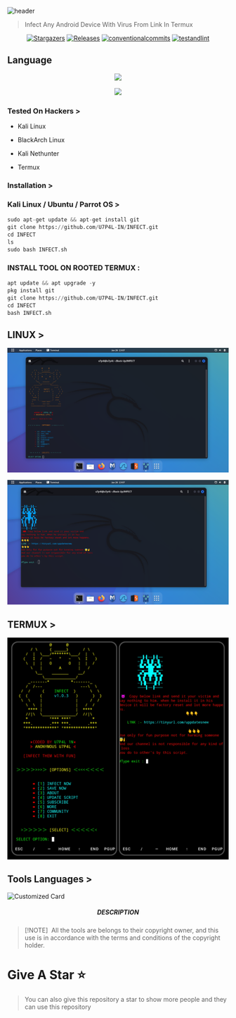 ![header](https://capsule-render.vercel.app/api?type=waving&color=auto&height=300&section=header&text=VIRUS%20INFECT&fontSize=90&animation=fadeIn&fontAlignY=38&desc=BASH%20TOOLS%20FOR%20MAKE%20VIRUS%20BY%20U7P4L!&descAlignY=51&descAlign=62)

> Infect Any Android Device With Virus From Link In Termux

</p>
   <p align="center">
      <a href="https://github.com/U7P4L-IN/INFECT/stargazers">
      <img alt="Stargazers" src="https://img.shields.io/github/stars/U7P4L-IN/INFECT?style=for-the-badge&logo=github&color=f4dbd6&logoColor=D9E0EE&labelColor=302D41"></a>
      <a href="https://github.com/U7P4L-IN/INFECT/releases/latest">
      <img alt="Releases" src="https://img.shields.io/github/release/U7P4L-IN/INFECT?style=for-the-badge&logo=semantic-release&color=f5bde6&logoColor=D9E0EE&labelColor=302D41"/></a>
      <a href="https://www.conventionalcommits.org/en/v1.0.0/">
      <img alt="conventionalcommits" src="https://img.shields.io/badge/Conventional%20Commits-1.0.0-%23FE5196?style=for-the-badge&logo=conventionalcommits&color=ee99a0&logoColor=D9E0EE&labelColor=302D41"></a>
      <a href="https://github.com/U7P4L-IN/INFECT/actions/workflows/github-action.yml">
      <img alt="testandlint" src="https://img.shields.io/github/actions/workflow/status/vn7n24fzkq/github-profile-summary-cards/test-and-lint.yml?branch=main&label=Test%20and%20Lint&style=for-the-badge&color=a6da95"></a>
   </p>
   
## Language</br>

 <p align="center"><img src="https://img.shields.io/badge/Python-FFDD00?style=for-the-badge&logo=python&logoColor=blue"/>

<p align="center"><img src="https://github.com/U7P4L-IN/U7P4L-IN/blob/main/Warning.gif">


### Tested On Hackers >

* Kali Linux

* BlackArch Linux

* Kali Nethunter

* Termux

### Installation >
### Kali Linux / Ubuntu / Parrot OS >
```python
sudo apt-get update && apt-get install git
git clone https://github.com/U7P4L-IN/INFECT.git
cd INFECT
ls
sudo bash INFECT.sh
```
 
### INSTALL TOOL ON ROOTED TERMUX :
```python
apt update && apt upgrade -y
pkg install git
git clone https://github.com/U7P4L-IN/INFECT.git
cd INFECT
bash INFECT.sh
```
## LINUX >

<p align="center"><img src="https://github.com/U7P4L-IN/INFECT/blob/master/Image/Screenshot%20from%202024-01-26%2013-07-25.png">

<p align="center"><img src="https://github.com/U7P4L-IN/INFECT/blob/master/Image/Screenshot%20from%202024-01-26%2013-07-53.png">

## TERMUX >

<p align="center"><img src="https://github.com/U7P4L-IN/INFECT/blob/master/Image/GridArt_20240127_003023573.jpg">

## Tools Languages >

![Customized Card](https://github-readme-stats.vercel.app/api/pin?username=U7P4L-IN&repo=INFECT&title_color=fff&icon_color=f9f9f9&text_color=9f9f9f&bg_color=151515)

<h5 align="center"><b>DESCRIPTION</b></h5>

> [!NOTE]  
> All the tools are belongs to their copyright owner, and this use is in accordance with the terms and conditions of the copyright holder.

# Give A Star ⭐

> You can also give this repository a star to show more people and they can use this repository
